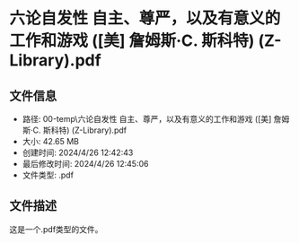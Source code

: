 ﻿# 六论自发性 自主、尊严，以及有意义的工作和游戏 ([美] 詹姆斯·C. 斯科特) (Z-Library).pdf

## 文件信息
- 路径: 00-temp\六论自发性 自主、尊严，以及有意义的工作和游戏 ([美] 詹姆斯·C. 斯科特) (Z-Library).pdf
- 大小: 42.65 MB
- 创建时间: 2024/4/26 12:42:43
- 最后修改时间: 2024/4/26 12:45:06
- 文件类型: .pdf

## 文件描述
这是一个.pdf类型的文件。

